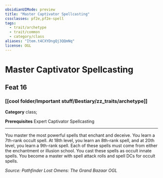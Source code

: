 ```yaml
---
obsidianUIMode: preview
title: "Master Captivator Spellcasting"
cssclasses: pf2e,pf2e-spell
tags:
  - trait/archetype
  - trait/common
  - category/class
aliases: "Item.t4CXYDngQj3QQmNq"
license: OGL
---
```

# Master Captivator Spellcasting
## Feat 16
### [[cool folder/Important stuff/Bestiary/zz_traits/archetype]]

**Category** class; 



**Prerequisites** Expert Captivator Spellcasting
* * *
You master the most powerful spells that enchant and deceive. You learn a 7th-rank occult spell. At 18th level, you learn an 8th-rank spell, and at 20th level, you learn a 9th-rank spell. Each of these spells must come from either the enchantment or illusion school. You cast these spells as occult innate spells. You become a master with spell attack rolls and spell DCs for occult spells.

*Source: Pathfinder Lost Omens: The Grand Bazaar*
*OGL*
